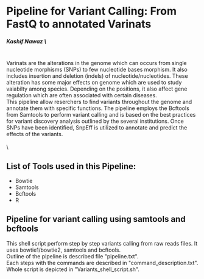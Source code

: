# **Pipeline for Variant Calling: From FastQ to annotated Varinats**

##### Kashif Nawaz \
\
Varinats are the alterations in the genome which can occurs from single nucleotide morphisms (SNPs) to few nucleotide bases morphism. It also includes insertion and deletion (indels) of nucleotide/nucleotides. These alteration has some major effects on genome which are used to study vaiabilty among species. Depending on the positions, it also affect gene regulation which are often associated with certain diseases. \
This pipeline allow reserchers to find variants throughout the genome and annotate them with specific functions. The pipeline employs the Bcftools from Samtools to perform variant calling and is based on the best practices for variant discovery analysis outlined by the several institutions. Once SNPs have been identified, SnpEff is utilized to annotate and predict the effects of the variants. \
\
\
## List of Tools used in this Pipeline:
- Bowtie
- Samtools
- Bcftools
- R

## Pipeline for variant calling using samtools and bcftools

This shell script perform step by step variants calling from raw reads files. It uses bowtie1/bowtie2, samtools and bcftools.\
Outline of the pipeline is described file "pipeline.txt".\
Each steps with the commands are described in "command_description.txt".\
Whole script is depicted in "Variants_shell_script.sh".
